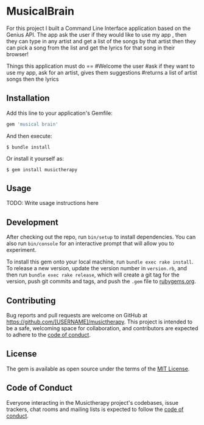 # MusicalBrain

For this project I built a Command Line Interface application based on the Genius API. The app  ask the user if they would like to use my app , then they can type in any artist and get a list of the songs by that artist then they can pick a song from the list and get the lyrics for that song in their browser! 

Things this application must do == 
#Welcome the user
#ask if they want to use my app, ask for an artist, gives them suggestions
#returns a list of artist songs then the lyrics




## Installation

Add this line to your application's Gemfile:

```ruby
gem 'musical brain'
```

And then execute:

    $ bundle install

Or install it yourself as:

    $ gem install musictherapy

## Usage

TODO: Write usage instructions here

## Development

After checking out the repo, run `bin/setup` to install dependencies. You can also run `bin/console` for an interactive prompt that will allow you to experiment.

To install this gem onto your local machine, run `bundle exec rake install`. To release a new version, update the version number in `version.rb`, and then run `bundle exec rake release`, which will create a git tag for the version, push git commits and tags, and push the `.gem` file to [rubygems.org](https://rubygems.org).

## Contributing

Bug reports and pull requests are welcome on GitHub at https://github.com/[USERNAME]/musictherapy. This project is intended to be a safe, welcoming space for collaboration, and contributors are expected to adhere to the [code of conduct](https://github.com/[USERNAME]/musictherapy/blob/master/CODE_OF_CONDUCT.md).


## License

The gem is available as open source under the terms of the [MIT License](https://opensource.org/licenses/MIT).

## Code of Conduct

Everyone interacting in the Musictherapy project's codebases, issue trackers, chat rooms and mailing lists is expected to follow the [code of conduct](https://github.com/[USERNAME]/musictherapy/blob/master/CODE_OF_CONDUCT.md).
